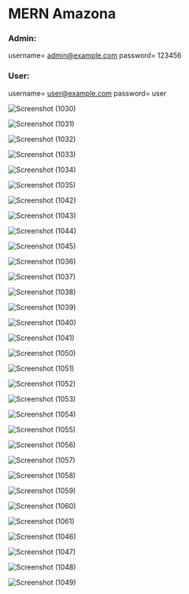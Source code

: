# MERN Amazona

### Admin: 
username= admin@example.com
password= 123456

### User: 
username= user@example.com
password= user

![Screenshot (1030)](https://user-images.githubusercontent.com/78145883/228607404-e5a15606-50e2-4807-8397-ce7b4d552ea7.png)


![Screenshot (1031)](https://user-images.githubusercontent.com/78145883/228607432-0b49b1a0-5764-4ca2-a0f5-0e20645bc680.png)


![Screenshot (1032)](https://user-images.githubusercontent.com/78145883/228607456-a2da7c10-7162-42fd-802a-12ccce53c902.png)


![Screenshot (1033)](https://user-images.githubusercontent.com/78145883/228607533-bf3c2b48-7b78-4765-8ed6-9a3888f9ec69.png)


![Screenshot (1034)](https://user-images.githubusercontent.com/78145883/228607583-63303f87-e40a-455b-98ab-85c7aec70dac.png)


![Screenshot (1035)](https://user-images.githubusercontent.com/78145883/228607688-44be2005-1a9c-421d-8b95-6ae0470b27ec.png)


![Screenshot (1042)](https://user-images.githubusercontent.com/78145883/228607743-3f3de951-bc6a-4e9d-8757-899e9cc4d163.png)


![Screenshot (1043)](https://user-images.githubusercontent.com/78145883/228607763-83c16275-3137-4e74-b149-6e17ea65857f.png)


![Screenshot (1044)](https://user-images.githubusercontent.com/78145883/228607802-b593829d-0416-44c5-b5c2-a38308ebbf26.png)


![Screenshot (1045)](https://user-images.githubusercontent.com/78145883/228607813-b98d243d-5505-4482-beb2-ba3929a9bdfd.png)


![Screenshot (1036)](https://user-images.githubusercontent.com/78145883/228607696-70c6c205-2b26-4fee-ab45-3a0080628d95.png)


![Screenshot (1037)](https://user-images.githubusercontent.com/78145883/228607705-f5e0547c-211b-4ceb-8a92-49244dd51bc2.png)


![Screenshot (1038)](https://user-images.githubusercontent.com/78145883/228607712-e2475baf-6d48-4468-be5d-59f3a0f150d9.png)


![Screenshot (1039)](https://user-images.githubusercontent.com/78145883/228607725-f72b59fd-5cda-41a1-ac97-0348d1f4398c.png)


![Screenshot (1040)](https://user-images.githubusercontent.com/78145883/228607730-97e8118f-c0ca-4222-9c55-d39d6f34f916.png)


![Screenshot (1041)](https://user-images.githubusercontent.com/78145883/228607735-a89d411b-4a26-4cfa-aa49-f7b322076721.png)


![Screenshot (1050)](https://user-images.githubusercontent.com/78145883/228607113-a474069c-c74e-47ba-9ca1-ef019fa54528.png)


![Screenshot (1051)](https://user-images.githubusercontent.com/78145883/228607131-42619bec-98a8-4742-8046-5c8de43a30f9.png)


![Screenshot (1052)](https://user-images.githubusercontent.com/78145883/228607140-18ea1db7-bb0d-487d-9c89-e852e6651065.png)


![Screenshot (1053)](https://user-images.githubusercontent.com/78145883/228607148-f43b5bbb-0d16-4dec-8b79-3364aa8334e7.png)


![Screenshot (1054)](https://user-images.githubusercontent.com/78145883/228607163-777759f3-421e-453e-b956-55ae800c8600.png)


![Screenshot (1055)](https://user-images.githubusercontent.com/78145883/228607168-8c6d950e-629b-42de-8cd7-614a02285319.png)


![Screenshot (1056)](https://user-images.githubusercontent.com/78145883/228607176-03dd48c5-816d-412a-871e-fd11f14c5065.png)


![Screenshot (1057)](https://user-images.githubusercontent.com/78145883/228607211-63a52cb5-2b72-4c5c-9954-2d73ec243b77.png)


![Screenshot (1058)](https://user-images.githubusercontent.com/78145883/228607300-a6cabb9e-5a87-41df-b1bd-5089f091b1ba.png)


![Screenshot (1059)](https://user-images.githubusercontent.com/78145883/228607351-693f5f24-a3ea-40e9-b2f5-656bbd8a50a0.png)


![Screenshot (1060)](https://user-images.githubusercontent.com/78145883/228607376-c27ab4ac-28c3-4d44-beb3-13a2d6c6a291.png)


![Screenshot (1061)](https://user-images.githubusercontent.com/78145883/228607391-3ee9d618-0be2-4fbc-ac90-2f6c6c5f55b2.png)


![Screenshot (1046)](https://user-images.githubusercontent.com/78145883/228607829-78feb7da-1b76-40b5-a37a-200d8e378748.png)


![Screenshot (1047)](https://user-images.githubusercontent.com/78145883/228607870-f1bcb37a-4f36-4a50-808f-26f81272b84f.png)


![Screenshot (1048)](https://user-images.githubusercontent.com/78145883/228607898-13b76e04-3885-411d-a7c5-7297f0a28b7c.png)


![Screenshot (1049)](https://user-images.githubusercontent.com/78145883/228607917-acf1c6a8-9542-4a29-be6e-e9bc0c6878c9.png)
